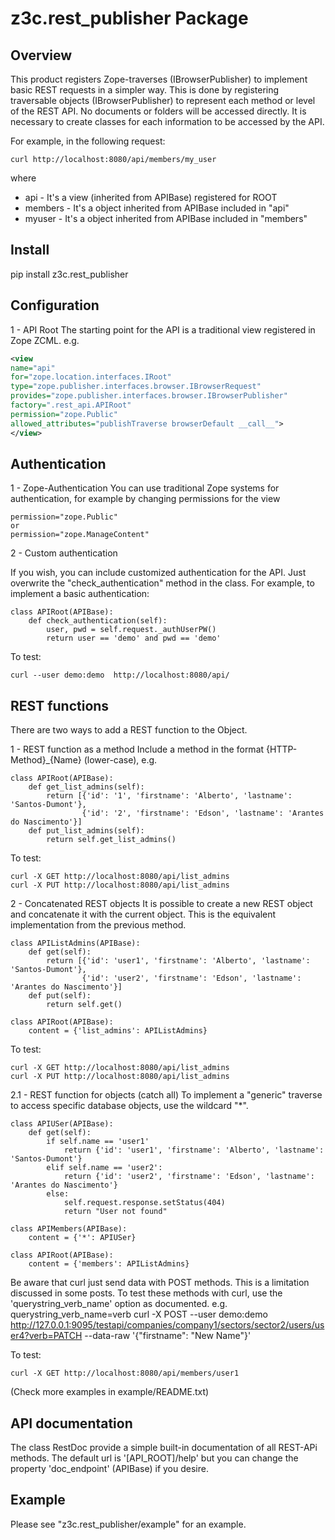 
z3c.rest_publisher Package
==========================

Overview
--------

This product registers Zope-traverses (IBrowserPublisher) to implement basic REST requests in a simpler way.
This is done by registering traversable objects (IBrowserPublisher) to represent each method or level of the REST API.
No documents or folders will be accessed directly. It is necessary to create classes for each information to be accessed by the API.

For example, in the following request:

    curl http://localhost:8080/api/members/my_user

where
 - api - It's a view (inherited from APIBase) registered for ROOT
 - members - It's a object inherited from APIBase included in "api"
 - myuser - It's a object inherited from APIBase included in "members"

Install
-------

pip install z3c.rest_publisher

Configuration
-------------

1 - API Root
The starting point for the API is a traditional view registered in Zope ZCML. e.g.

```xml
<view
name="api"
for="zope.location.interfaces.IRoot"
type="zope.publisher.interfaces.browser.IBrowserRequest"
provides="zope.publisher.interfaces.browser.IBrowserPublisher"
factory=".rest_api.APIRoot"
permission="zope.Public"
allowed_attributes="publishTraverse browserDefault __call__">
</view>
```

Authentication
--------------

1 - Zope-Authentication
You can use traditional Zope systems for authentication, for example by changing permissions for the view

    permission="zope.Public"
    or
    permission="zope.ManageContent"

2 - Custom authentication

If you wish, you can include customized authentication for the API. Just overwrite the "check_authentication" method in the class.
For example, to implement a basic authentication:

    class APIRoot(APIBase):
        def check_authentication(self):
            user, pwd = self.request._authUserPW()
            return user == 'demo' and pwd == 'demo'

To test:

    curl --user demo:demo  http://localhost:8080/api/

REST functions
--------------

There are two ways to add a REST function to the Object.

1 - REST function as a method
Include a method in the format {HTTP-Method}_{Name} (lower-case), e.g.

    class APIRoot(APIBase):
        def get_list_admins(self):
            return [{'id': '1', 'firstname': 'Alberto', 'lastname': 'Santos-Dumont'},
                    {'id': '2', 'firstname': 'Edson', 'lastname': 'Arantes do Nascimento'}]
        def put_list_admins(self):
            return self.get_list_admins()

To test:

    curl -X GET http://localhost:8080/api/list_admins
    curl -X PUT http://localhost:8080/api/list_admins

2 - Concatenated REST objects
It is possible to create a new REST object and concatenate it with the current object.
This is the equivalent implementation from the previous method.

    class APIListAdmins(APIBase):
        def get(self):
            return [{'id': 'user1', 'firstname': 'Alberto', 'lastname': 'Santos-Dumont'},
                    {'id': 'user2', 'firstname': 'Edson', 'lastname': 'Arantes do Nascimento'}]
        def put(self):
            return self.get()

    class APIRoot(APIBase):
        content = {'list_admins': APIListAdmins}

To test:

    curl -X GET http://localhost:8080/api/list_admins
    curl -X PUT http://localhost:8080/api/list_admins

2.1 - REST function for objects (catch all)
To implement a "generic" traverse to access specific database objects, use the wildcard "*".

    class APIUSer(APIBase):
        def get(self):
            if self.name == 'user1'
                return {'id': 'user1', 'firstname': 'Alberto', 'lastname': 'Santos-Dumont'}
            elif self.name == 'user2':
                return {'id': 'user2', 'firstname': 'Edson', 'lastname': 'Arantes do Nascimento'}
            else:
                self.request.response.setStatus(404)
                return "User not found"

    class APIMembers(APIBase):
        content = {'*': APIUSer}

    class APIRoot(APIBase):
        content = {'members': APIListAdmins}


Be aware that curl just send data with POST methods. This is a limitation discussed in some posts.
To test these methods with curl, use the 'querystring_verb_name' option as documented. e.g.
querystring_verb_name=verb
curl -X POST --user demo:demo  http://127.0.0.1:9095/testapi/companies/company1/sectors/sector2/users/user4?verb=PATCH  --data-raw '{"firstname": "New Name"}'

To test:

    curl -X GET http://localhost:8080/api/members/user1
    
(Check more examples in example/README.txt)  

API documentation
-----------------

The class RestDoc provide a simple built-in documentation of all REST-APi methods. 
The default url is '[API_ROOT]/help' but you can change the property 'doc_endpoint' (APIBase) if you desire.


Example
-------

Please see "z3c.rest_publisher/example" for an example.
